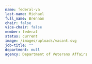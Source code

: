 ```yaml
---
name: federal-va
last-name: Michael
full_name: Brennan
chair: false
vice-chair: false
member: federal
status: current
image: /images/uploads/vacant.svg
job-title: ""
department: null
agency: Department of Veterans Affairs
---
```

